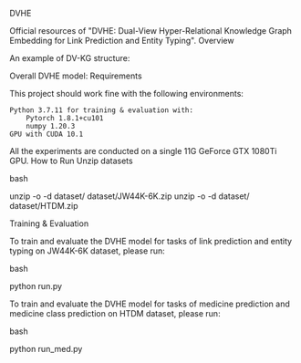 DVHE

Official resources of "DVHE: Dual-View Hyper-Relational Knowledge Graph Embedding for Link Prediction and Entity Typing".
Overview

An example of DV-KG structure:

Overall DVHE model:
Requirements

This project should work fine with the following environments:

    Python 3.7.11 for training & evaluation with:
        Pytorch 1.8.1+cu101
        numpy 1.20.3
    GPU with CUDA 10.1

All the experiments are conducted on a single 11G GeForce GTX 1080Ti GPU.
How to Run
Unzip datasets

bash

unzip -o -d dataset/ dataset/JW44K-6K.zip
unzip -o -d dataset/ dataset/HTDM.zip

Training & Evaluation

To train and evaluate the DVHE model for tasks of link prediction and entity typing on JW44K-6K dataset, please run:

bash

python run.py

To train and evaluate the DVHE model for tasks of medicine prediction and medicine class prediction on HTDM dataset, please run:

bash

python run_med.py

